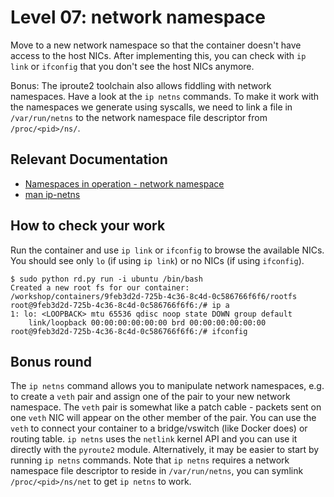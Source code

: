 # Level 07: network namespace

Move to a new network namespace so that the container doesn't have access to the host NICs.
After implementing this, you can check with `ip link` or `ifconfig` that you don't see the host NICs anymore.

Bonus: The iproute2 toolchain also allows fiddling with network namespaces.
Have a look at the `ip netns` commands.
To make it work with the namespaces we generate using syscalls, we need to link a file in `/var/run/netns` to the network namespace file descriptor from `/proc/<pid>/ns/`.

## Relevant Documentation

- [Namespaces in operation - network namespace](https://lwn.net/Articles/580893/)
- [man ip-netns](http://man7.org/linux/man-pages/man8/ip-netns.8.html)

## How to check your work
Run the container and use `ip link` or `ifconfig` to browse the available NICs.
You should see only `lo` (if using `ip link`) or no NICs (if using `ifconfig`).
```
$ sudo python rd.py run -i ubuntu /bin/bash
Created a new root fs for our container: /workshop/containers/9feb3d2d-725b-4c36-8c4d-0c586766f6f6/rootfs
root@9feb3d2d-725b-4c36-8c4d-0c586766f6f6:/# ip a
1: lo: <LOOPBACK> mtu 65536 qdisc noop state DOWN group default
    link/loopback 00:00:00:00:00:00 brd 00:00:00:00:00:00
root@9feb3d2d-725b-4c36-8c4d-0c586766f6f6:/# ifconfig
```

## Bonus round
The `ip netns` command allows you to manipulate network namespaces, e.g. to create a `veth` pair and assign one of the pair to your new network namespace.
The `veth` pair is somewhat like a patch cable - packets sent on one `veth` NIC will appear on the other member of the pair.
You can use the `veth` to connect your container to a bridge/vswitch (like Docker does) or routing table.
`ip netns` uses the `netlink` kernel API and you can use it directly with the `pyroute2` module.
Alternatively, it may be easier to start by running `ip netns` commands.
Note that `ip netns` requires a network namespace file descriptor to reside in `/var/run/netns`, you can symlink `/proc/<pid>/ns/net` to get `ip netns` to work.
